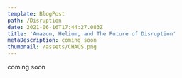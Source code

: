 ```yaml
---
template: BlogPost
path: /Disruption
date: 2021-06-16T17:44:27.083Z
title: 'Amazon, Helium, and The Future of Disruption'
metaDescription: coming soon
thumbnail: /assets/CHAOS.png
---
```

coming soon
